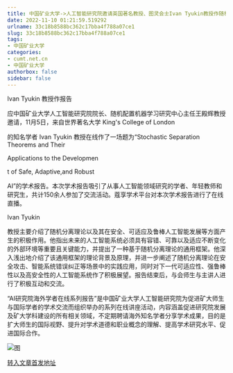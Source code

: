 ```yaml
---
title: 中国矿业大学->人工智能研究院邀请英国著名教授、图灵会士Ivan Tyukin教授作随机分离理论学术报告 | cumt.net.cn
date: 2022-11-10 01:21:59.519292
urlname: 33c18b8588bc362c17bba4f788a07ce1
slug: 33c18b8588bc362c17bba4f788a07ce1
tags: 
- 中国矿业大学
categories:
- cumt.net.cn
- 中国矿业大学
authorbox: false
sidebar: false
---
```

Ivan Tyukin 教授作报告

应中国矿业大学人工智能研究院院长、随机配置机器学习研究中心主任王殿辉教授邀请，11月5日，来自世界著名大学 King's College of London

的知名学者 Ivan Tyukin 教授在线作了一场题为“Stochastic Separation Theorems and Their

Applications to the Developmen
<!--more-->
t of Safe, Adaptive,and Robust

AI”的学术报告。本次学术报告吸引了从事人工智能领域研究的学者、年轻教师和研究生，共计150余人参加了交流活动。蔻享学术平台对本次学术报告进行了在线直播。

Ivan Tyukin

教授主要介绍了随机分离理论以及其在安全、可适应及鲁棒人工智能发展等方面产生的积极作用。他指出未来的人工智能系统必须具有容错、可靠以及适应不断变化的外部环境等重要且关键能力，并提出了一种基于随机分离理论的通用框架。他深入浅出地介绍了该通用框架的理论背景及原理，并进一步阐述了随机分离理论在安全攻击、智能系统错误纠正等场景中的实践应用，同时对下一代可适应性、强鲁棒性以及高安全性的人工智能系统作了积极展望。报告结束后，与会师生与主讲人进行了积极互动和交流。

“AI研究院海外学者在线系列报告”是中国矿业大学人工智能研究院为促进矿大师生与国际学者的学术交流而组织举办的系列在线讲座活动，内容涵盖促进研究院发展及矿大学科建设的所有相关领域，不定期聘请海外知名学者分享学术成果，目的是扩大师生的国际视野、提升对学术道德和职业概念的理解、提高学术研究水平、促进国际合作。

![图](http://xwzx.cumt.edu.cn/_upload/article/images/2d/fb/c8f217454f538a23d36f96960ab1/97ef9994-0cb3-448f-ae82-fbe068744e3f.jpg)

[转入文章首发地址](http://xwzx.cumt.edu.cn/b5/f5/c523a636405/page.htm)